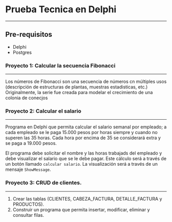 # Prueba Tecnica en Delphi
<hr/>

## Pre-requisitos

- Delphi
- Postgres


### Proyecto 1: Calcular la secuencia Fibonacci
<hr/>

Los números de Fibonacci son una secuencia de números cn múltiples usos (descripción de estructuras de plantas, muestras estadisticas, etc.) Originalmente, la serie fue creada para modelar el crecimiento de una colonia de conecjos

### Proyecto 2: Calcular el salario
<hr/>

Programa en Delphi que permita calcular el salario semanal por empleado; a cada empleado se le paga 15.000 pesos por horas siempre y cuando no superen las 35 horas. Cada hora por encima de 35 se considerará extra y se paga a 19.000 pesos.

El programa debe solicitar el nombre y las horas trabajads del empleado y debe visualizar el salario que se le debe pagar. Este cálculo será a través de un botón llamado `calcular salario`. La visualización será a través de un mensaje `ShowMessage`.

### Proyecto 3: CRUD de clientes.
<hr/>

1. Crear las tablas (CLIENTES, CABEZA_FACTURA, DETALLE_FACTURA y PRODUCTOS).
2. Construir un programa que permita insertar, modificar, eliminar y consultar filas.